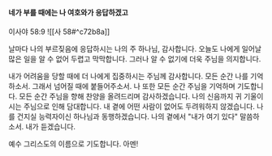 #### 네가 부를 때에는 나 여호와가 응답하겠고

이사야 58:9
![[사 58#^c72b8a]]

날마다 나의 부르짖음에 응답하시는 나의 주 하나님, 감사합니다. 오늘도 나에게 일어날 많은 일을 알 수 없어 두렵고 막막합니다. 그러나 알 수 없기에 더욱 주님을 의지합니다.

내가 어려움을 당할 때에 더 나에게 집중하시는 주님께 감사합니다. 모든 순간 나를 기억하소서. 그래서 넘어질 때에 붙들어주소서. 나 또한 모든 순간 주님을 기억하며 기도합니다. 모든 순간 주님을 향해 찬양을 올려드리며 감사하겠습니다. 나의 신음까지 귀 기울이시는 주님으로 인해 담대합니다. 내 곁에 어떤 사람이 없어도 두려워하지 않겠습니다. 나를 건지실 능력자이신 하나님과 동행하겠습니다. 나의 곁에서 "내가 여기 있다" 말씀하소서. 내가 듣겠습니다.

예수 그리스도의 이름으로 기도합니다. 아멘!